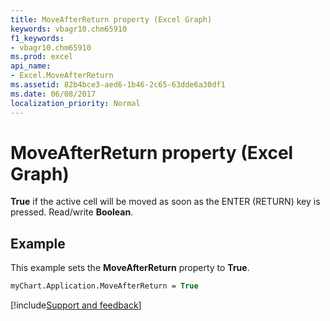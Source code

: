 ```yaml
---
title: MoveAfterReturn property (Excel Graph)
keywords: vbagr10.chm65910
f1_keywords:
- vbagr10.chm65910
ms.prod: excel
api_name:
- Excel.MoveAfterReturn
ms.assetid: 82b4bce3-aed6-1b46-2c65-63dde6a30df1
ms.date: 06/08/2017
localization_priority: Normal
---
```



# MoveAfterReturn property (Excel Graph)

 **True** if the active cell will be moved as soon as the ENTER (RETURN) key is pressed. Read/write **Boolean**.


## Example

This example sets the  **MoveAfterReturn** property to **True**.


```vb
myChart.Application.MoveAfterReturn = True
```

[!include[Support and feedback](~/includes/feedback-boilerplate.md)]